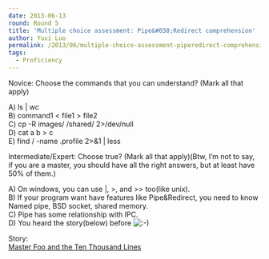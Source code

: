 ```yaml
---
date: 2013-06-13
round: Round 5
title: 'Multiple choice assessment: Pipe&#038;Redirect comprehension'
author: Yuxi Luo
permalink: /2013/06/multiple-choice-assessment-piperedirect-comprehension/
tags:
  - Proficiency
---
```

Novice: Choose the commands that you can understand? (Mark all that apply)

A) ls | wc  
B) command1 < file1 > file2  
C) cp -R images/ /shared/ 2>/dev/null  
D) cat a b > c  
E) find / -name .profile 2>&1 | less

Intermediate/Expert: Choose true? (Mark all that apply)(Btw, I&#8217;m not to say, if you are a master, you should have all the right answers, but at least have 50% of them.)

A) On windows, you can use |, >, and >> too(like unix).  
B) If your program want have features like Pipe&Redirect, you need to know Named pipe, BSD socket, shared memory.  
C) Pipe has some relationship with IPC.  
D) You heard the story(below) before <img src="http://localhost:8080/wp-includes/images/smilies/icon_smile.gif" alt=":-)" class="wp-smiley" />

Story:  
<a title="Master Foo and the Ten Thousand Lines" href="http://www.faqs.org/docs/artu/ten-thousand.html" target="_blank">Master Foo and the Ten Thousand Lines</a>
